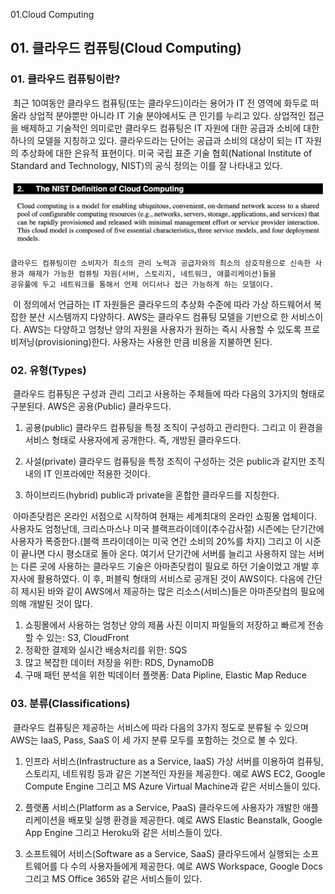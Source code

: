 01.Cloud Computing

## 01\. 클라우드 컴퓨팅(Cloud Computing)

### 01\. 클라우드 컴퓨팅이란?
​ 최근 10여동안 클라우드 컴퓨팅(또는 클라우드)이라는 용어가 IT 전 영역에 화두로 떠 올라 상업적 분야뿐만 아니라 IT 기술 분야에서도 큰 인기를 누리고 있다. 상업적인 접근을 배제하고 기술적인 의미로만 클라우드 컴퓨팅은 IT 자원에 대한 공급과 소비에 대한 하나의 모델을 지칭하고 있다. 클라우드라는 단어는 공급과 소비의 대상이 되는 IT 자원의 추상화에 대한 은유적 표현이다. 미국 국립 표준 기술 협회(National Institute of Standard and Technology, NIST)의 공식 정의는 이를 잘 나타내고 있다.

![a72f447678be5e6c91ffc7adc7c49658.png](../../_resources/2f0b784671ce4543bf1d02f90050f36a.png)

```
클라우드 컴퓨팅이란 소비자가 최소의 관리 노력과 공급자와의 최소의 상호작용으로 신속한 사용과 해제가 가능한 컴퓨팅 자원(서버, 스토리지, 네트워크, 애플리케이션)들을
공유풀에 두고 네트워크를 통해서 언제 어디서나 접근 가능하게 하는 모델이다.
```

​ 이 정의에서 언급하는 IT 자원들은 클라우드의 추상화 수준에 따라 가상 하드웨어서 복잡한 분산 시스템까지 다양하다. AWS는 클라우드 컴퓨팅 모델을 기반으로 한 서비스이다. AWS는 다양하고 엄청난 양의 자원을 사용자가 원하는 즉시 사용할 수 있도록 프로비저닝(provisioning)한다. 사용자는 사용한 만큼 비용을 지불하면 된다.

### 02\. 유형(Types)
​ 클라우드 컴퓨팅은 구성과 관리 그리고 사용하는 주체들에 따라 다음의 3가지의 형태로 구분된다. AWS은 공용(Public) 클라우드다.

1. 공용(public)
   클라우드 컴퓨팅을 특정 조직이 구성하고 관리한다. 그리고 이 환경을 서비스 형태로 사용자에게 공개한다. 즉, 개방된 클라우드다.
    
2. 사설(private)
   클라우드 컴퓨팅을 특정 조직이 구성하는 것은 public과 같지만 조직 내의 IT 인프라에만 적용한 것이다.
    
3. 하이브리드(hybrid)
   public과 private을 혼합한 클라우드를 지칭한다.
    
​ 아마존닷컴은 온라인 서점으로 시작하여 현재는 세계최대의 온라인 쇼핑몰 업체이다. 사용자도 엄청난데, 크리스마스나 미국 블랙프라이데이(추수감사절) 시즌에는 단기간에 사용자가 폭증한다.(블랙 프라이데이는 미국 연간 소비의 20%를 차지) 그리고 이 시준이 끝나면 다시 평소대로 돌아 온다. 여기서 단기간에 서버를 늘리고 사용하지 않는 서버는 다른 곳에 사용하는 클라우드 기술은 아마존닷컴이 필요로 하던 기술이었고 개발 후 자사에 활용하였다. 이 후, 퍼블릭 형태의 서비스로 공개된 것이 AWS이다. 다음에 간단히 제시된 바와 같이 AWS에서 제공하는 많은 리소스(서비스)들은 아마존닷컴의 필요에 의해 개발된 것이 많다.

1.  쇼핑몰에서 사용하는 엄청난 양의 제품 사진 이미지 파일들의 저장하고 빠르게 전송할 수 있는: S3, CloudFront
2.  정확한 결제와 실시간 배송처리를 위한: SQS
3.  많고 복잡한 데이터 저장을 위한: RDS, DynamoDB
4.  구매 패턴 분석을 위한 빅데이터 플랫폼: Data Pipline, Elastic Map Reduce 

### 03\. 분류(Classifications)
​ 클라우드 컴퓨팅은 제공하는 서비스에 따라 다음의 3가지 정도로 분류될 수 있으며 AWS는 IaaS, Pass, SaaS 이 세 가지 분류 모두를 포함하는 것으로 볼 수 있다.

1.  인프라 서비스(Infrastructure as a Service, IaaS)
    가상 서버를 이용하여 컴퓨팅, 스토리지, 네트워킹 등과 같은 기본적인 자원을 제공한다. 예로 AWS EC2, Google Compute Engine 그리고 MS Azure Virtual Machine과 같은 서비스들이 있다.
    
2.  플랫폼 서비스(Platform as a Service, PaaS)
    클라우드에 사용자가 개발한 애플리케이션을 배포및 실행 환경을 제공한다. 예로 AWS Elastic Beanstalk, Google App Engine 그리고 Heroku와 같은 서비스들이 있다.
    
3.  소프트웨어 서비스(Software as a Service, SaaS)
    클라우드에서 실행되는 소프트웨어를 다 수의 사용자들에게 제공한다. 예로 AWS Workspace, Google Docs 그리고 MS Office 365와 같은 서비스들이 있다.